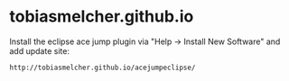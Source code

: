 # tobiasmelcher.github.io

Install the eclipse ace jump plugin via "Help -> Install New Software" and add update site:

````
http://tobiasmelcher.github.io/acejumpeclipse/
````
